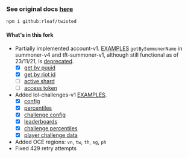 ### See original docs [here](https://github.com/Sansossio/twisted#twisted)

```
npm i github:rleaf/twisted
```

#### What's in this fork
- Partially implemented account-v1. [EXAMPLES](https://github.com/rleaf/twisted/blob/master/example/riot/Account.examples.ts) `getBySummonerName` in summoner-v4 and tft-summoner-v1, although still functional as of 23/11/21, is [deprecated](https://www.riotgames.com/en/DevRel/summoner-names-to-riot-id).
  - [x] [get by puuid](https://developer.riotgames.com/apis#account-v1/GET_getByPuuid)
  - [x] [get by riot id](https://developer.riotgames.com/apis#account-v1/GET_getByRiotId)
  - [ ] [active shard](https://developer.riotgames.com/apis#account-v1/GET_getActiveShard)
  - [ ] [access token](https://developer.riotgames.com/apis#account-v1/GET_getByAccessToken)
- Added lol-challenges-v1 [EXAMPLES](https://github.com/rleaf/twisted/blob/master/example/lol/Challenges.example.ts).
  - [x] [config](https://developer.riotgames.com/apis#lol-challenges-v1/GET_getAllChallengeConfigs)
  - [x] [percentiles](https://developer.riotgames.com/apis#lol-challenges-v1/GET_getAllChallengePercentiles)
  - [x] [challenge config](https://developer.riotgames.com/apis#lol-challenges-v1/GET_getChallengeConfigs)
  - [x] [leaderboards](https://developer.riotgames.com/apis#lol-challenges-v1/GET_getChallengeLeaderboards)
  - [x] [challenge percentiles](https://developer.riotgames.com/apis#lol-challenges-v1/GET_getChallengePercentiles)
  - [x] [player challenge data](https://developer.riotgames.com/apis#lol-challenges-v1/GET_getPlayerData)
- Added OCE regions: `vn`, `tw`, `th`, `sg`, `ph`
- Fixed 429 retry attempts